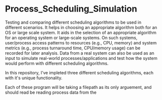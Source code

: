 # Process_Scheduling_Simulation

Testing and comparing different scheduling algorithms to be used in different scenarios. It helps in choosing an appropriate algorithm both for an OS or
large scale system. It aids in the selection of an appropriate algorithm for an operating system or large-scale systems. On such systems, user/process 
access patterns to resources (e.g., CPU, memory) and system metrics (e.g., process turnaround time, CPU/memory usage) can be recorded for later analysis.
Data from a real system can also be used as an input to simulate real-world processes/applications and test how the system would perform with different 
scheduling algorithms. 

In this repository, I've impleted three different scheduling algorithms, each with it's unique functionality.  

Each of these program will be taking a filepath as its only arguement, and should read be reading process data from the 
